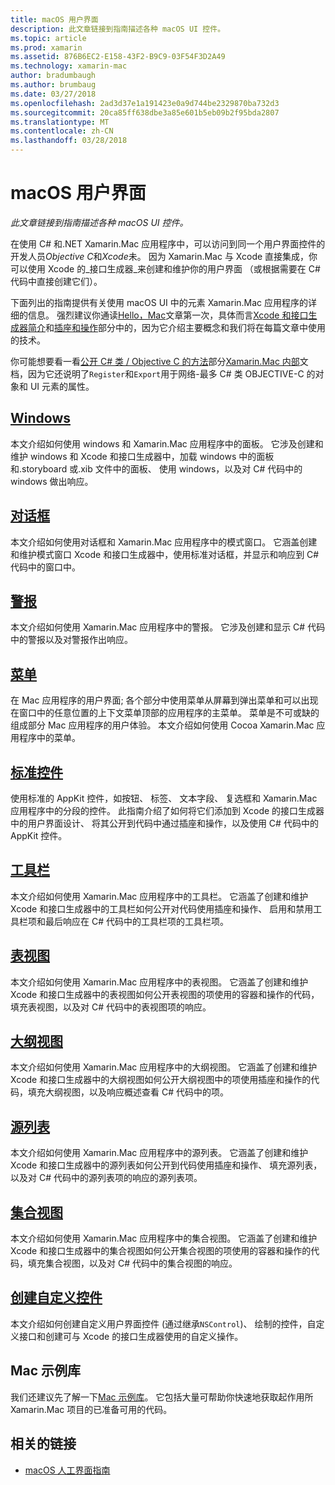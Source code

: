 ```yaml
---
title: macOS 用户界面
description: 此文章链接到指南描述各种 macOS UI 控件。
ms.topic: article
ms.prod: xamarin
ms.assetid: 876B6EC2-E158-43F2-B9C9-03F54F3D2A49
ms.technology: xamarin-mac
author: bradumbaugh
ms.author: brumbaug
ms.date: 03/27/2018
ms.openlocfilehash: 2ad3d37e1a191423e0a9d744be2329870ba732d3
ms.sourcegitcommit: 20ca85ff638dbe3a85e601b5eb09b2f95bda2807
ms.translationtype: MT
ms.contentlocale: zh-CN
ms.lasthandoff: 03/28/2018
---
```

# <a name="macos-user-interface"></a>macOS 用户界面

_此文章链接到指南描述各种 macOS UI 控件。_

在使用 C# 和.NET Xamarin.Mac 应用程序中，可以访问到同一个用户界面控件的开发人员*Objective C*和*Xcode*未。 因为 Xamarin.Mac 与 Xcode 直接集成，你可以使用 Xcode 的_接口生成器_来创建和维护你的用户界面 （或根据需要在 C# 代码中直接创建它们）。

下面列出的指南提供有关使用 macOS UI 中的元素 Xamarin.Mac 应用程序的详细的信息。 强烈建议你通读[Hello，Mac](~/mac/get-started/hello-mac.md)文章第一次，具体而言[Xcode 和接口生成器简介](~/mac/get-started/hello-mac.md#Introduction_to_Xcode_and_Interface_Builder)和[插座和操作](~/mac/get-started/hello-mac.md#Outlets_and_Actions)部分中的，因为它介绍主要概念和我们将在每篇文章中使用的技术。

你可能想要看一看[公开 C# 类 / Objective C 的方法](~/mac/internals/how-it-works.md#exposing-c-classes--methods-to-objective-c)部分[Xamarin.Mac 内部](~/mac/internals/how-it-works.md)文档，因为它还说明了`Register`和`Export`用于网络-最多 C# 类 OBJECTIVE-C 的对象和 UI 元素的属性。

## <a name="windowsmacuser-interfacewindowmd"></a>[Windows](~/mac/user-interface/window.md)

本文介绍如何使用 windows 和 Xamarin.Mac 应用程序中的面板。 它涉及创建和维护 windows 和 Xcode 和接口生成器中，加载 windows 中的面板和.storyboard 或.xib 文件中的面板、 使用 windows，以及对 C# 代码中的 windows 做出响应。

## <a name="dialogsmacuser-interfacedialogmd"></a>[对话框](~/mac/user-interface/dialog.md)

本文介绍如何使用对话框和 Xamarin.Mac 应用程序中的模式窗口。 它涵盖创建和维护模式窗口 Xcode 和接口生成器中，使用标准对话框，并显示和响应到 C# 代码中的窗口中。

## <a name="alertsmacuser-interfacealertmd"></a>[警报](~/mac/user-interface/alert.md)

本文介绍如何使用 Xamarin.Mac 应用程序中的警报。 它涉及创建和显示 C# 代码中的警报以及对警报作出响应。

## <a name="menusmacuser-interfacemenumd"></a>[菜单](~/mac/user-interface/menu.md)

在 Mac 应用程序的用户界面; 各个部分中使用菜单从屏幕到弹出菜单和可以出现在窗口中的任意位置的上下文菜单顶部的应用程序的主菜单。 菜单是不可或缺的组成部分 Mac 应用程序的用户体验。 本文介绍如何使用 Cocoa Xamarin.Mac 应用程序中的菜单。

## <a name="standard-controlsmacuser-interfacestandard-controlsmd"></a>[标准控件](~/mac/user-interface/standard-controls.md)

使用标准的 AppKit 控件，如按钮、 标签、 文本字段、 复选框和 Xamarin.Mac 应用程序中的分段的控件。 此指南介绍了如何将它们添加到 Xcode 的接口生成器中的用户界面设计、 将其公开到代码中通过插座和操作，以及使用 C# 代码中的 AppKit 控件。

## <a name="toolbarsmacuser-interfacetoolbarmd"></a>[工具栏](~/mac/user-interface/toolbar.md)

本文介绍如何使用 Xamarin.Mac 应用程序中的工具栏。 它涵盖了创建和维护 Xcode 和接口生成器中的工具栏如何公开对代码使用插座和操作、 启用和禁用工具栏项和最后响应在 C# 代码中的工具栏项的工具栏项。

## <a name="table-viewsmacuser-interfacetable-viewmd"></a>[表视图](~/mac/user-interface/table-view.md)

本文介绍如何使用 Xamarin.Mac 应用程序中的表视图。 它涵盖了创建和维护 Xcode 和接口生成器中的表视图如何公开表视图的项使用的容器和操作的代码，填充表视图，以及对 C# 代码中的表视图项的响应。

## <a name="outline-viewsmacuser-interfaceoutline-viewmd"></a>[大纲视图](~/mac/user-interface/outline-view.md)

本文介绍如何使用 Xamarin.Mac 应用程序中的大纲视图。 它涵盖了创建和维护 Xcode 和接口生成器中的大纲视图如何公开大纲视图中的项使用插座和操作的代码，填充大纲视图，以及响应概述查看 C# 代码中的项。

## <a name="source-listsmacuser-interfacesource-listmd"></a>[源列表](~/mac/user-interface/source-list.md)

本文介绍如何使用 Xamarin.Mac 应用程序中的源列表。 它涵盖了创建和维护 Xcode 和接口生成器中的源列表如何公开到代码使用插座和操作、 填充源列表，以及对 C# 代码中的源列表项的响应的源列表项。

## <a name="collection-viewsmacuser-interfacecollection-viewmd"></a>[集合视图](~/mac/user-interface/collection-view.md)

本文介绍如何使用 Xamarin.Mac 应用程序中的集合视图。 它涵盖了创建和维护 Xcode 和接口生成器中的集合视图如何公开集合视图的项使用的容器和操作的代码，填充集合视图，以及对 C# 代码中的集合视图的响应。

## <a name="creating-custom-controlsmacuser-interfacecustom-controlsmd"></a>[创建自定义控件](~/mac/user-interface/custom-controls.md)

本文介绍如何创建自定义用户界面控件 (通过继承`NSControl`)、 绘制的控件，自定义接口和创建可与 Xcode 的接口生成器使用的自定义操作。

## <a name="mac-samples-gallery"></a>Mac 示例库

我们还建议先了解一下[Mac 示例库](https://developer.xamarin.com/samples/mac/all/)。 它包括大量可帮助你快速地获取起作用所 Xamarin.Mac 项目的已准备可用的代码。

## <a name="related-links"></a>相关的链接

- [macOS 人工界面指南](https://developer.apple.com/macos/human-interface-guidelines/overview/themes/)
